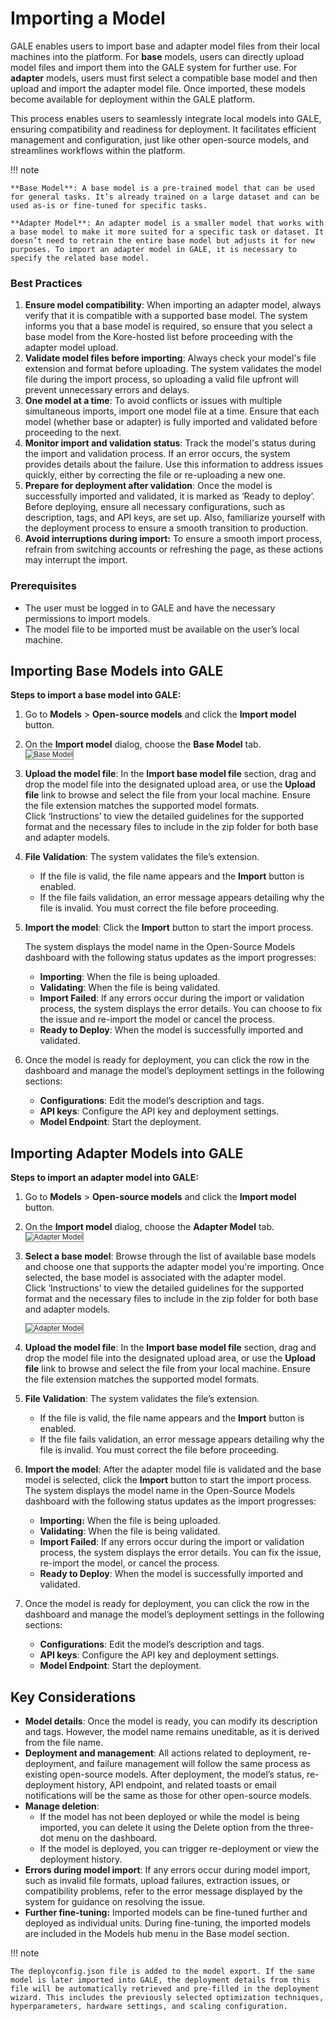 # Importing a Model

GALE enables users to import base and adapter model files from their local machines into the platform. For **base** models, users can directly upload model files and import them into the GALE system for further use. For **adapter** models, users must first select a compatible base model and then upload and import the adapter model file. Once imported, these models become available for deployment within the GALE platform.

This process enables users to seamlessly integrate local models into GALE, ensuring compatibility and readiness for deployment. It facilitates efficient management and configuration,  just like other open-source models, and streamlines workflows within the platform.

!!! note

    **Base Model**: A base model is a pre-trained model that can be used for general tasks. It’s already trained on a large dataset and can be used as-is or fine-tuned for specific tasks.  
    
    **Adapter Model**: An adapter model is a smaller model that works with a base model to make it more suited for a specific task or dataset. It doesn’t need to retrain the entire base model but adjusts it for new purposes. To import an adapter model in GALE, it is necessary to specify the related base model.


### Best Practices

1. **Ensure model compatibility**: When importing an adapter model, always verify that it is compatible with a supported base model. The system informs you that a base model is required, so ensure that you select a base model from the Kore-hosted list before proceeding with the adapter model upload.
2. **Validate model files before importing**: Always check your model's file extension and format before uploading. The system validates the model file during the import process, so uploading a valid file upfront will prevent unnecessary errors and delays.
3. **One model at a time**: To avoid conflicts or issues with multiple simultaneous imports, import one model file at a time. Ensure that each model (whether base or adapter) is fully imported and validated before proceeding to the next.
4. **Monitor import and validation status**: Track the model's status during the import and validation process. If an error occurs, the system provides details about the failure. Use this information to address issues quickly, either by correcting the file or re-uploading a new one.
5. **Prepare for deployment after validation**: Once the model is successfully imported and validated, it is marked as ‘Ready to deploy’. Before deploying, ensure all necessary configurations, such as description, tags, and API keys, are set up. Also, familiarize yourself with the deployment process to ensure a smooth transition to production.
6. **Avoid interruptions during import:** To ensure a smooth import process, refrain from switching accounts or refreshing the page, as these actions may interrupt the import.


### Prerequisites

* The user must be logged in to GALE and have the necessary permissions to import models.
* The model file to be imported must be available on the user’s local machine.


## Importing Base Models into GALE

**Steps to import a base model into GALE:**

1. Go to **Models** > **Open-source models** and click the **Import model** button.
2. On the **Import model** dialog, choose the **Base Model** tab.  
    <img src="../images/base_model.png" alt="Base Model" title="Base Model" style="border: 1px solid gray; zoom:80%;">

3. **Upload the model file**: In the **Import base model file** section, drag and drop the model file into the designated upload area, or use the **Upload file** link to browse and select the file from your local machine. Ensure the file extension matches the supported model formats.  
Click ‘Instructions’ to view the detailed guidelines for the supported format and the necessary files to include in the zip folder for both base and adapter models.

4. **File Validation**: The system validates the file’s extension.
    * If the file is valid, the file name appears and the **Import** button is enabled.
    * If the file fails validation, an error message appears detailing why the file is invalid. You must correct the file before proceeding.
5. **Import the model**: Click the **Import** button to start the import process.

    The system displays the model name in the Open-Source Models dashboard with the following status updates as the import progresses:

    * **Importing**: When the file is being uploaded.
    * **Validating**: When the file is being validated.
    * **Import Failed**: If any errors occur during the import or validation process, the system displays the error details. You can choose to fix the issue and re-import the model or cancel the process.
    * **Ready to Deploy**: When the model is successfully imported and validated.  

6. Once the model is ready for deployment, you can click the row in the dashboard and manage the model’s deployment settings in the following sections:
    * **Configurations**: Edit the model’s description and tags.
    * **API keys**: Configure the API key and deployment settings.
    * **Model Endpoint**: Start the deployment.


## Importing Adapter Models into GALE

**Steps to import an adapter model into GALE:**

1. Go to **Models** > **Open-source models** and click the **Import model** button.
2. On the **Import model** dialog, choose the **Adapter Model** tab.  
    <img src="../images/adapter_model.png" alt="Adapter Model" title="Adapter Model" style="border: 1px solid gray; zoom:80%;">

3. **Select a base model**: Browse through the list of available base models and choose one that supports the adapter model you're importing. Once selected, the base model is associated with the adapter model.  
Click ‘Instructions’ to view the detailed guidelines for the supported format and the necessary files to include in the zip folder for both base and adapter models.

    <img src="../images/adapter_model_details.png" alt="Adapter Model" title="Adapter Model" style="border: 1px solid gray; zoom:80%;">  

4. **Upload the model file**: In the **Import base model file** section, drag and drop the model file into the designated upload area, or use the **Upload file** link to browse and select the file from your local machine. Ensure the file extension matches the supported model formats.
5. **File Validation**: The system validates the file’s extension.
    * If the file is valid, the file name appears and the **Import** button is enabled.
    * If the file fails validation, an error message appears detailing why the file is invalid. You must correct the file before proceeding. 
6. **Import the model**: After the adapter model file is validated and the base model is selected, click the **Import** button to start the import process. The system displays the model name in the Open-Source Models dashboard with the following status updates as the import progresses:
    * **Importing:** When the file is being uploaded.
    * **Validating**: When the file is being validated.
    * **Import Failed**: If any errors occur during the import or validation process, the system displays the error details. You can fix the issue, re-import the model, or cancel the process.
    * **Ready to Deploy**: When the model is successfully imported and validated.
7. Once the model is ready for deployment, you can click the row in the dashboard and manage the model’s deployment settings in the following sections:
    * **Configurations**: Edit the model’s description and tags.
    * **API keys**: Configure the API key and deployment settings.
    * **Model Endpoint**: Start the deployment.


## Key Considerations

* **Model details**: Once the model is ready, you can modify its description and tags. However, the model name remains uneditable, as it is derived from the file name.
* **Deployment and management**: All actions related to deployment, re-deployment, and failure management will follow the same process as existing open-source models. After deployment, the model’s status, re-deployment history, API endpoint, and related toasts or email notifications will be the same as those for other open-source models.
* **Manage deletion**:
    * If the model has not been deployed or while the model is being imported, you can delete it using the Delete option from the three-dot menu on the dashboard.
    * If the model is deployed, you can trigger re-deployment or view the deployment history.
* **Errors during model import**: If any errors occur during model import, such as invalid file formats, upload failures, extraction issues, or compatibility problems, refer to the error message displayed by the system for guidance on resolving the issue.
* **Further fine-tuning:** Imported models can be fine-tuned further and deployed as individual units. During fine-tuning, the imported models are included in the Models hub menu in the Base model section. 


!!! note

    The deployconfig.json file is added to the model export. If the same model is later imported into GALE, the deployment details from this file will be automatically retrieved and pre-filled in the deployment wizard. This includes the previously selected optimization techniques, hyperparameters, hardware settings, and scaling configuration.


